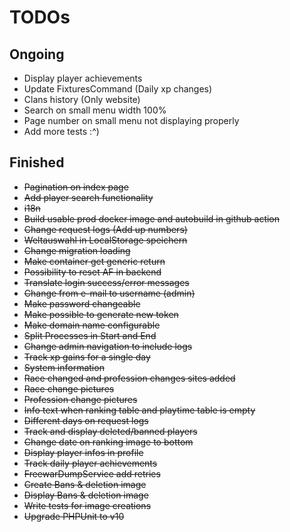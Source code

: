 # TODOs

## Ongoing
- Display player achievements
- Update FixturesCommand (Daily xp changes)
- Clans history (Only website)
- Search on small menu width 100%
- Page number on small menu not displaying properly
- Add more tests :^)

## Finished
- ~~Pagination on index page~~
- ~~Add player search functionality~~
- ~~i18n~~
- ~~Build usable prod docker image and autobuild in github action~~
- ~~Change request logs (Add up numbers)~~
- ~~Weltauswahl in LocalStorage speichern~~
- ~~Change migration loading~~
- ~~Make container get generic return~~
- ~~Possibility to reset AF in backend~~
- ~~Translate login success/error messages~~
- ~~Change from e-mail to username (admin)~~
- ~~Make password changeable~~
- ~~Make possible to generate new token~~
- ~~Make domain name configurable~~
- ~~Split Processes in Start and End~~
- ~~Change admin navigation to include logs~~
- ~~Track xp gains for a single day~~
- ~~System information~~
- ~~Race changed and profession changes sites added~~
- ~~Race change pictures~~
- ~~Profession change pictures~~
- ~~Info text when ranking table and playtime table is empty~~
- ~~Different days on request logs~~
- ~~Track and display deleted/banned players~~
- ~~Change date on ranking image to bottom~~
- ~~Display player infos in profile~~
- ~~Track daily player achievements~~
- ~~FreewarDumpService add retries~~
- ~~Create Bans & deletion image~~
- ~~Display Bans & deletion image~~
- ~~Write tests for image creations~~
- ~~Upgrade PHPUnit to v10~~
